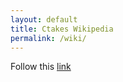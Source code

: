 ```yaml
---
layout: default
title: Ctakes Wikipedia
permalink: /wiki/
---
```


<div class="centered-paragraph">
Follow this <a href="https://github.com/apache/ctakes/wiki" target="_blank">link</a>
</div>
